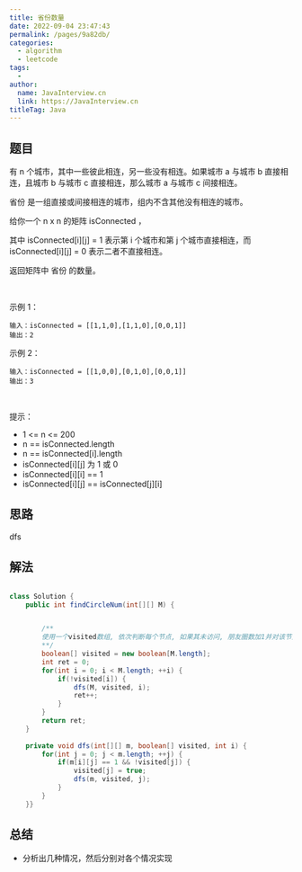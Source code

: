 ```yaml
---
title: 省份数量
date: 2022-09-04 23:47:43
permalink: /pages/9a82db/
categories:
  - algorithm
  - leetcode
tags:
  - 
author: 
  name: JavaInterview.cn
  link: https://JavaInterview.cn
titleTag: Java
---
```




## 题目

有 n 个城市，其中一些彼此相连，另一些没有相连。如果城市 a 与城市 b 直接相连，且城市 b 与城市 c 直接相连，那么城市 a 与城市 c 间接相连。

省份 是一组直接或间接相连的城市，组内不含其他没有相连的城市。

给你一个 n x n 的矩阵 isConnected ，

其中 isConnected[i][j] = 1 表示第 i 个城市和第 j 个城市直接相连，而 isConnected[i][j] = 0 表示二者不直接相连。

返回矩阵中 省份 的数量。

 

示例 1：


    输入：isConnected = [[1,1,0],[1,1,0],[0,0,1]]
    输出：2
示例 2：


    输入：isConnected = [[1,0,0],[0,1,0],[0,0,1]]
    输出：3
 

提示：

- 1 <= n <= 200
- n == isConnected.length
- n == isConnected[i].length
- isConnected[i][j] 为 1 或 0
- isConnected[i][i] == 1
- isConnected[i][j] == isConnected[j][i]


## 思路

dfs

## 解法
```java

class Solution {
    public int findCircleNum(int[][] M) {


        /**
        使用一个visited数组, 依次判断每个节点, 如果其未访问, 朋友圈数加1并对该节点进行dfs搜索标记所有访问到的节点
        **/
        boolean[] visited = new boolean[M.length];
        int ret = 0;
        for(int i = 0; i < M.length; ++i) {
            if(!visited[i]) {
                dfs(M, visited, i);
                ret++;
            }
        }
        return ret;
    }
    
    private void dfs(int[][] m, boolean[] visited, int i) {
        for(int j = 0; j < m.length; ++j) {
            if(m[i][j] == 1 && !visited[j]) {
                visited[j] = true;
                dfs(m, visited, j);
            }
        }
    }}
```

## 总结

- 分析出几种情况，然后分别对各个情况实现 
